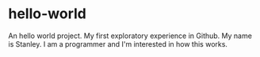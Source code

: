 # hello-world
An hello world project. My first exploratory experience in Github.
My name is Stanley. I am a programmer and I'm interested in how this works.
